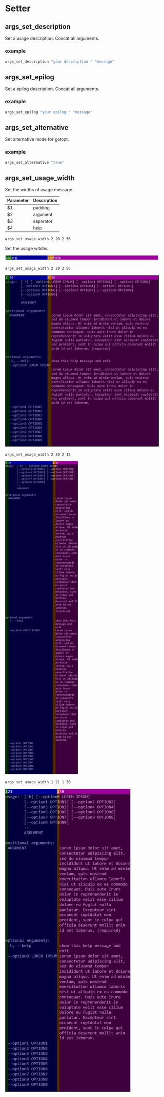 # Setter

## args_set_description

Set a usage description.
Concat all arguments.

### example

```bash
args_set_description "your description " "message"
```

## args_set_epilog

Set a epilog description.
Concat all arguments.

### example

```bash
args_set_epilog "your epilog " "message"
```

## args_set_alternative

Set alternative mode for getopt.

### example

```bash
args_set_alternative "true"
```

## args_set_usage_width

Set the widths of usage message

|Parameter|Description|
|---|---|
|$1|padding|
|$2|argument|
|$3|separator|
|$4|help|

```bash
args_set_usage_width 2 20 2 56
```

Set the usage witdhs.

<img src="images/headerUsageWidth.drawio.png" />

```bash
args_set_usage_width 2 20 2 56
```

<img src="images/example1UsageWidth.drawio.png" />

```bash
args_set_usage_width 2 30 2 15
```

<img src="images/example2UsageWidth.drawio.png" />

```bash
args_set_usage_width 1 21 1 30
```

<img src="images/example3UsageWidth.drawio.png" />
